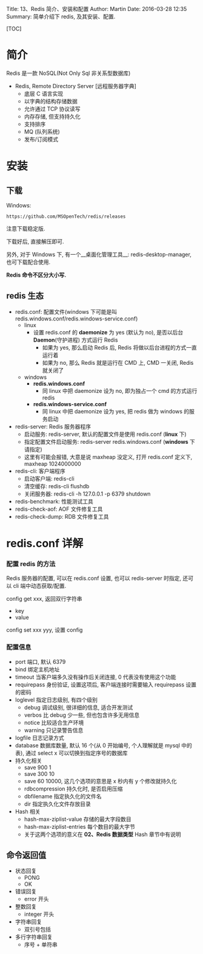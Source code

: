 Title: 13、Redis 简介、安装和配置
Author: Martin
Date: 2016-03-28 12:35
Summary: 简单介绍下 redis, 及其安装、配置.

[TOC]

# 简介
Redis 是一款 NoSQL(Not Only Sql 非关系型数据库)

- Redis, Remote Directory Server \[远程服务器字典\]
    + 底层 C 语言实现
    + 以字典的结构存储数据
    + 允许通过 TCP 协议读写
    + 内存存储, 但支持持久化
    + 支持排序
    + MQ (队列系统)
    + 发布/订阅模式

# 安装
## 下载
Windows:

```
https://github.com/MSOpenTech/redis/releases
```

注意下载稳定版.

下载好后, 直接解压即可.

另外, 对于 Windows 下, 有一个__桌面化管理工具__: redis-desktop-manager, 也可下载配合使用.

__Redis 命令不区分大小写.__

## redis 生态

- redis.conf: 配置文件(windows 下可能是叫 redis.windows.conf/redis.windows-service.conf)
    + linux
        * 设置 redis.conf 的 __daemonize__ 为 yes (默认为 no), 是否以后台 __Daemon__(守护进程) 方式运行 Redis
            - 如果为 yes, 那么启动 Redis 后, Redis 将做以后台进程的方式一直运行着
            - 如果为 no, 那么 Redis 就是运行在 CMD 上, CMD 一关闭, Redis 就关闭了
    + windows
        * __redis.windows.conf__
            - 同 linux 中把 daemonize 设为 no, 即为独占一个 cmd 的方式运行 redis
        * __redis.windows-service.conf__
            - 同 linux 中把 daemonize 设为 yes, 把 redis 做为 windows 的服务启动
- redis-server: Redis 服务器程序
    + 启动服务: redis-server, 默认的配置文件是使用 redis.conf (__linux__ 下)
    + 指定配置文件启动服务: redis-server redis.windows.conf (__windows__ 下请指定)
    + 这里有可能会报错, 大意是说 maxheap 没定义, 打开 redis.conf 定义下, maxheap 1024000000
- redis-cli: 客户端程序
    + 启动客户端: redis-cli
    + 清空缓存: redis-cli flushdb
    + 关闭服务器: redis-cli -h 127.0.0.1 -p 6379 shutdown
- redis-benchmark: 性能测试工具
- redis-check-aof: AOF 文件修复工具
- redis-check-dump: RDB 文件修复工具

# redis.conf 详解
### 配置 redis 的方法
Redis 服务器的配置, 可以在 redis.conf 设置, 也可以 redis-server 时指定, 还可以 cli 端中动态获取/配置.

config get xxx, 返回双行字符串

- key
- value

config set xxx yyy, 设置 config

### 配置信息
- port 端口, 默认 6379
- bind 绑定主机地址
- timeout 当客户端多久没有操作后关闭连接, 0 代表没有使用这个功能
- requirepass 身份验证, 设置这项后, 客户端连接时需要输入 requirepass 设置的密码
- loglevel 指定日志级别, 有四个级别
    + debug 调试级别, 很详细的信息, 适合开发测试
    + verbos 比 debug 少一些, 但也包含许多无用信息
    + notice 比较适合生产环境
    + warning 只记录警告信息
- logfile 日志记录方式
- database 数据库数量, 默认 16 个(从 0 开始编号, 个人理解就是 mysql 中的表), 通过 select x 可以切换到指定序号的数据库
- 持久化相关
    + save 900 1
    + save 300 10
    + save 60 10000, 这几个选项的意思是 x 秒内有 y 个修改就持久化
    + rdbcompression 持久化时, 是否启用压缩
    + dbfilename 指定执久化的文件名
    + dir 指定执久化文件存放目录
- Hash 相关
    + hash-max-ziplist-value 存储的最大字段数目
    + hash-max-ziplist-entries 每个数目的最大字节
    + 关于这两个选项的意义在 __02、Redis 数据类型__ Hash 章节中有说明


## 命令返回值
- 状态回复
    + PONG
    + OK
- 错误回复
    + error 开头
- 整数回复
    + integer 开头
- 字符串回复
    + 双引号包括
- 多行字符串回复
    + 序号 \+ 单符串
